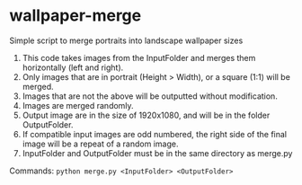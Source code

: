 # wallpaper-merge
Simple script to merge portraits into landscape wallpaper sizes

1. This code takes images from the InputFolder and merges them horizontally (left and right).
2. Only images that are in portrait (Height > Width), or a square (1:1) will be merged.
3. Images that are not the above will be outputted without modification.
4. Images are merged randomly.
5. Output image are in the size of 1920x1080, and will be in the folder OutputFolder.
6. If compatible input images are odd numbered, the right side of the final image will be a repeat of a random image.
7. InputFolder and OutputFolder must be in the same directory as merge.py

Commands:
	`python merge.py <InputFolder> <OutputFolder>`
